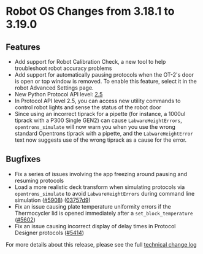 # Robot OS Changes from 3.18.1 to 3.19.0

## Features
- Add support for Robot Calibration Check, a new tool to help troubleshoot robot
  accuracy problems
- Add support for automatically pausing protocols when the OT-2's door is open
  or top window is removed. To enable this feature, select it in the robot
  Advanced Settings page.
- New Python Protocol API level: [2.5](http://docs.opentrons.com/edge/v2/versioning.html#version-2-5)
- In Protocol API level 2.5, you can access new utility commands to control
  robot lights and sense the status of the robot door
- Since using an incorrect tiprack for a pipette (for instance, a 1000ul tiprack
  with a P300 Single GEN2) can cause ``LabwareHeightErrors``,
  ``opentrons_simulate`` will now warn you when you use the wrong standard
  Opentrons tiprack with a pipette, and the ``LabwareHeightError`` text now
  suggests use of the wrong tiprack as a cause for the error.
  
  
## Bugfixes
- Fix a series of issues involving the app freezing around pausing and resuming
  protocols
- Load a more realistic deck transform when simulating protocols via
  `opentrons_simulate` to avoid `LabwareHeightErrors` during command line
  simulation ([#5908](https://github.com/opentrons/opentrons/issues/5908))
  ([03757d9](https://github.com/opentrons/opentrons/commit/03757d9))
- Fix an issue causing plate temperature uniformity errors if the Thermocycler
  lid is opened immediately after a `set_block_temperature` ([#5602](https://github.com/opentrons/opentrons/issues/5602))  
- Fix an issue causing incorrect display of delay times in Protocol Designer
  protocols ([#5414](https://github.com/opentrons/opentrons/issues/5414)) 

For more details about this release, please see the full [technical change
log][changelog]

[changelog]: https://github.com/Opentrons/opentrons/blob/edge/CHANGELOG.md

